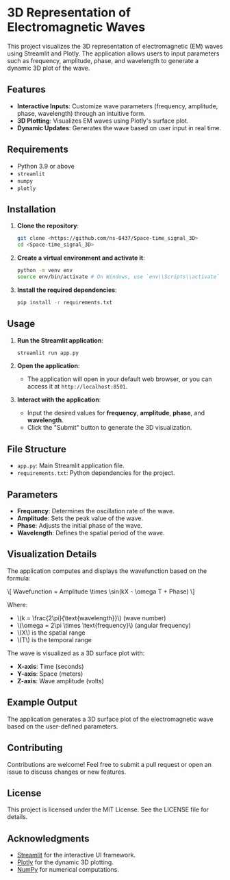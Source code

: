 # 3D Representation of Electromagnetic Waves

This project visualizes the 3D representation of electromagnetic (EM) waves using Streamlit and Plotly. The application allows users to input parameters such as frequency, amplitude, phase, and wavelength to generate a dynamic 3D plot of the wave.

## Features

- **Interactive Inputs**: Customize wave parameters (frequency, amplitude, phase, wavelength) through an intuitive form.
- **3D Plotting**: Visualizes EM waves using Plotly's surface plot.
- **Dynamic Updates**: Generates the wave based on user input in real time.

## Requirements

- Python 3.9 or above
- `streamlit`
- `numpy`
- `plotly`

## Installation

1. **Clone the repository**:
   ```bash
   git clone <https://github.com/ns-0437/Space-time_signal_3D>
   cd <Space-time_signal_3D>
   ```

2. **Create a virtual environment and activate it**:
   ```bash
   python -m venv env
   source env/bin/activate # On Windows, use `env\\Scripts\\activate`
   ```

3. **Install the required dependencies**:
   ```bash
   pip install -r requirements.txt
   ```

## Usage

1. **Run the Streamlit application**:
   ```bash
   streamlit run app.py
   ```

2. **Open the application**:
   - The application will open in your default web browser, or you can access it at `http://localhost:8501`.

3. **Interact with the application**:
   - Input the desired values for **frequency**, **amplitude**, **phase**, and **wavelength**.
   - Click the "Submit" button to generate the 3D visualization.

## File Structure

- `app.py`: Main Streamlit application file.
- `requirements.txt`: Python dependencies for the project.

## Parameters

- **Frequency**: Determines the oscillation rate of the wave.
- **Amplitude**: Sets the peak value of the wave.
- **Phase**: Adjusts the initial phase of the wave.
- **Wavelength**: Defines the spatial period of the wave.

## Visualization Details

The application computes and displays the wavefunction based on the formula:

\\[
Wavefunction = Amplitude \\times \\sin(kX - \\omega T + Phase)
\\]

Where:
- \\(k = \\frac{2\\pi}{\\text{wavelength}}\\) (wave number)
- \\(\\omega = 2\\pi \\times \\text{frequency}\\) (angular frequency)
- \\(X\\) is the spatial range
- \\(T\\) is the temporal range

The wave is visualized as a 3D surface plot with:
- **X-axis**: Time (seconds)
- **Y-axis**: Space (meters)
- **Z-axis**: Wave amplitude (volts)

## Example Output
The application generates a 3D surface plot of the electromagnetic wave based on the user-defined parameters.

## Contributing
Contributions are welcome! Feel free to submit a pull request or open an issue to discuss changes or new features.

## License
This project is licensed under the MIT License. See the LICENSE file for details.

## Acknowledgments
- [Streamlit](https://streamlit.io/) for the interactive UI framework.
- [Plotly](https://plotly.com/python/) for the dynamic 3D plotting.
- [NumPy](https://numpy.org/) for numerical computations.
```
